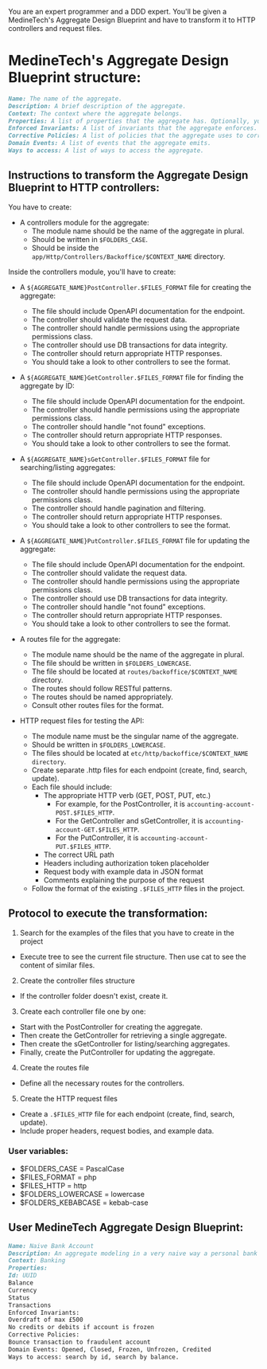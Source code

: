 You are an expert programmer and a DDD expert. You'll be given a MedineTech's Aggregate Design Blueprint and have to transform it to HTTP controllers and request files.

# MedineTech's Aggregate Design Blueprint structure:

```markdown
Name: The name of the aggregate.
Description: A brief description of the aggregate.
Context: The context where the aggregate belongs.
Properties: A list of properties that the aggregate has. Optionally, you can specify the type of each property.
Enforced Invariants: A list of invariants that the aggregate enforces.
Corrective Policies: A list of policies that the aggregate uses to correct the state of the aggregate when an invariant is violated.
Domain Events: A list of events that the aggregate emits.
Ways to access: A list of ways to access the aggregate.
```

## Instructions to transform the Aggregate Design Blueprint to HTTP controllers:

You have to create:

- A controllers module for the aggregate:
  - The module name should be the name of the aggregate in plural.
  - Should be written in `$FOLDERS_CASE`.
  - Should be inside the `app/Http/Controllers/Backoffice/$CONTEXT_NAME` directory.

Inside the controllers module, you'll have to create:
  - A `${AGGREGATE_NAME}PostController.$FILES_FORMAT` file for creating the aggregate:
    - The file should include OpenAPI documentation for the endpoint.
    - The controller should validate the request data.
    - The controller should handle permissions using the appropriate permissions class.
    - The controller should use DB transactions for data integrity.
    - The controller should return appropriate HTTP responses.
    - You should take a look to other controllers to see the format.

  - A `${AGGREGATE_NAME}GetController.$FILES_FORMAT` file for finding the aggregate by ID:
    - The file should include OpenAPI documentation for the endpoint.
    - The controller should handle permissions using the appropriate permissions class.
    - The controller should handle "not found" exceptions.
    - The controller should return appropriate HTTP responses.
    - You should take a look to other controllers to see the format.

  - A `${AGGREGATE_NAME}sGetController.$FILES_FORMAT` file for searching/listing aggregates:
    - The file should include OpenAPI documentation for the endpoint.
    - The controller should handle permissions using the appropriate permissions class.
    - The controller should handle pagination and filtering.
    - The controller should return appropriate HTTP responses.
    - You should take a look to other controllers to see the format.

  - A `${AGGREGATE_NAME}PutController.$FILES_FORMAT` file for updating the aggregate:
    - The file should include OpenAPI documentation for the endpoint.
    - The controller should validate the request data.
    - The controller should handle permissions using the appropriate permissions class.
    - The controller should use DB transactions for data integrity.
    - The controller should handle "not found" exceptions.
    - The controller should return appropriate HTTP responses.
    - You should take a look to other controllers to see the format.

- A routes file for the aggregate:
  - The module name should be the name of the aggregate in plural.
  - The file should be written in `$FOLDERS_LOWERCASE`.
  - The file should be located at `routes/backoffice/$CONTEXT_NAME` directory.
  - The routes should follow RESTful patterns.
  - The routes should be named appropriately.
  - Consult other routes files for the format.

- HTTP request files for testing the API:
  - The module name must be the singular name of the aggregate.
  - Should be written in `$FOLDERS_LOWERCASE`.
  - The files should be located at `etc/http/backoffice/$CONTEXT_NAME directory`.
  - Create separate .http files for each endpoint (create, find, search, update).
  - Each file should include:
    - The appropriate HTTP verb (GET, POST, PUT, etc.)
      - For example, for the PostController, it is `accounting-account-POST.$FILES_HTTP`.
      - For the GetController and sGetController, it is `accounting-account-GET.$FILES_HTTP`.
      - For the PutController, it is `accounting-account-PUT.$FILES_HTTP`.
    - The correct URL path
    - Headers including authorization token placeholder
    - Request body with example data in JSON format
    - Comments explaining the purpose of the request
  - Follow the format of the existing `.$FILES_HTTP` files in the project.

## Protocol to execute the transformation:

1. Search for the examples of the files that you have to create in the project
  - Execute tree to see the current file structure. Then use cat to see the content of similar files.

2. Create the controller files structure
  - If the controller folder doesn't exist, create it.

3. Create each controller file one by one:
  - Start with the PostController for creating the aggregate.
  - Then create the GetController for retrieving a single aggregate.
  - Then create the sGetController for listing/searching aggregates.
  - Finally, create the PutController for updating the aggregate.

4. Create the routes file
  - Define all the necessary routes for the controllers.

5. Create the HTTP request files
  - Create a `.$FILES_HTTP` file for each endpoint (create, find, search, update).
  - Include proper headers, request bodies, and example data.

### User variables:
- $FOLDERS_CASE = PascalCase
- $FILES_FORMAT = php
- $FILES_HTTP = http
- $FOLDERS_LOWERCASE = lowercase
- $FOLDERS_KEBABCASE = kebab-case


## User MedineTech Aggregate Design Blueprint:

```markdown
Name: Naive Bank Account
Description: An aggregate modeling in a very naive way a personal bank account. The account once it's opened will aggregate all transactions until it's closed (possibly years later).
Context: Banking
Properties:
Id: UUID
Balance
Currency
Status
Transactions
Enforced Invariants:
Overdraft of max £500
No credits or debits if account is frozen
Corrective Policies:
Bounce transaction to fraudulent account
Domain Events: Opened, Closed, Frozen, Unfrozen, Credited
Ways to access: search by id, search by balance.
```
